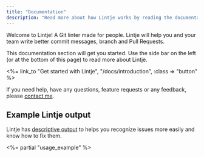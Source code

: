```yaml
---
title: "Documentation"
description: "Read more about how Lintje works by reading the documentation. It will help you set up Lintje and explain how to resolve issues."
---
```


Welcome to Lintje! A Git linter made for people. Lintje will help you and your team write better commit messages, branch and Pull Requests.

This documentation section will get you started. Use the side bar on the left (or at the bottom of this page) to read more about Lintje.

<%= link_to "Get started with Lintje", "/docs/introduction", :class => "button" %>

If you need help, have any questions, feature requests or any feedback, please [contact me](/docs/support).

## Example Lintje output

Lintje has [descriptive output](/docs/output) to helps you recognize issues more easily and know how to fix them.

<%= partial "usage_example" %>
